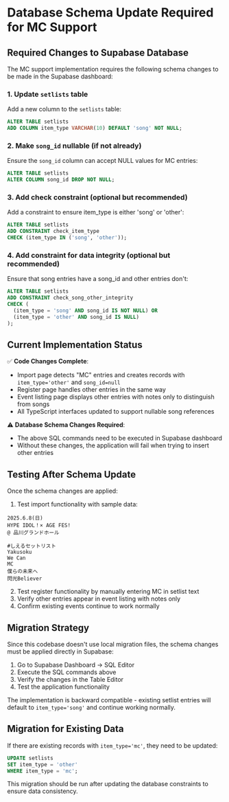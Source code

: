 # Database Schema Update Required for MC Support

## Required Changes to Supabase Database

The MC support implementation requires the following schema changes to be made in the Supabase dashboard:

### 1. Update `setlists` table

Add a new column to the `setlists` table:

```sql
ALTER TABLE setlists 
ADD COLUMN item_type VARCHAR(10) DEFAULT 'song' NOT NULL;
```

### 2. Make `song_id` nullable (if not already)

Ensure the `song_id` column can accept NULL values for MC entries:

```sql
ALTER TABLE setlists 
ALTER COLUMN song_id DROP NOT NULL;
```

### 3. Add check constraint (optional but recommended)

Add a constraint to ensure item_type is either 'song' or 'other':

```sql
ALTER TABLE setlists 
ADD CONSTRAINT check_item_type 
CHECK (item_type IN ('song', 'other'));
```

### 4. Add constraint for data integrity (optional but recommended)

Ensure that song entries have a song_id and other entries don't:

```sql
ALTER TABLE setlists 
ADD CONSTRAINT check_song_other_integrity 
CHECK (
  (item_type = 'song' AND song_id IS NOT NULL) OR 
  (item_type = 'other' AND song_id IS NULL)
);
```

## Current Implementation Status

✅ **Code Changes Complete**:
- Import page detects "MC" entries and creates records with `item_type='other'` and `song_id=null`
- Register page handles other entries in the same way
- Event listing page displays other entries with notes only to distinguish from songs
- All TypeScript interfaces updated to support nullable song references

⚠️ **Database Schema Changes Required**:
- The above SQL commands need to be executed in Supabase dashboard
- Without these changes, the application will fail when trying to insert other entries

## Testing After Schema Update

Once the schema changes are applied:

1. Test import functionality with sample data:
```
2025.6.8(日)
HYPE IDOL！× AGE FES!
@ 品川グランドホール

#しえるセットリスト
Yakusoku
We Can
MC
僕らの未来へ
閃光Believer
```

2. Test register functionality by manually entering MC in setlist text
3. Verify other entries appear in event listing with notes only
4. Confirm existing events continue to work normally

## Migration Strategy

Since this codebase doesn't use local migration files, the schema changes must be applied directly in Supabase:

1. Go to Supabase Dashboard → SQL Editor
2. Execute the SQL commands above
3. Verify the changes in the Table Editor
4. Test the application functionality

The implementation is backward compatible - existing setlist entries will default to `item_type='song'` and continue working normally.

## Migration for Existing Data

If there are existing records with `item_type='mc'`, they need to be updated:

```sql
UPDATE setlists 
SET item_type = 'other' 
WHERE item_type = 'mc';
```

This migration should be run after updating the database constraints to ensure data consistency.
